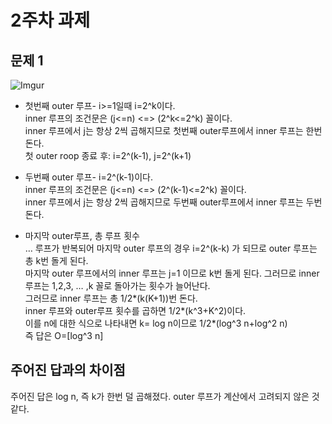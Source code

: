 # 2주차 과제


## 문제 1  
![Imgur](https://imgur.com/OLW7s5E.png)   
* 첫번째 outer 루프- i>=1일때 i=2^k이다.  
inner 루프의 조건문은 (j<=n) <=> (2^k<=2^k) 꼴이다.  
inner 루프에서 j는 항상 2씩 곱해지므로 첫번째 outer루프에서 inner 루프는 한번 돈다.  
첫 outer roop 종료 후: i=2^(k-1), j=2^(k+1)  
* 두번째 outer 루프- i=2^(k-1)이다.  
inner 루프의 조건문은 (j<=n) <=> (2^(k-1)<=2^k) 꼴이다.  
inner 루프에서 j는 항상 2씩 곱해지므로 두번째 outer루프에서 inner 루프는 두번 돈다. 

* 마지막 outer루프, 총 루프 횟수  
… 루프가 반복되어 마지막 outer 루프의 경우 i=2^(k-k) 가 되므로 outer 루프는 총 k번 돌게 된다.  
마지막 outer 루프에서의 inner 루프는 j=1 이므로 k번 돌게 된다. 그러므로 inner 루프는 1,2,3, … ,k 꼴로 돌아가는 횟수가 늘어난다.  
그러므로 inner 루프는 총 1/2*(k(K+1))번 돈다.  
inner 루프와 outer루프 횟수를 곱하면 1/2*(k^3+K^2)이다.  
이를 n에 대한 식으로 나타내면 k= log n이므로 1/2*(log^3 n+log^2 n)  
즉 답은 O=[log^3 n]  

## 주어진 답과의 차이점  
주어진 답은 log n, 즉 k가 한번 덜 곱해졌다. outer 루프가 계산에서 고려되지 않은 것 같다. 
